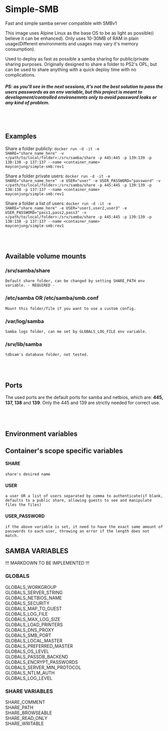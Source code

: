 # Simple-SMB
 Fast and simple samba server compatible with SMBv1

 This image uses Alpine Linux as the base OS to be as light as possible(i believe it can be enhanced). Only uses 10-30MB of RAM in plain usage(Different environments and usages may vary it's memory consumption).

 Used to deploy as fast as possible a samba sharing for public/private sharing purposes. Originally designed to share a folder to PS2's OPL, but can be used to share anything with a quick deploy time with no complications.

 <h5>PS: as you'll see in the next sessions, it's not the best solution to pass the users passwords as an env variable, but this project is meant to development/controlled environemnts only to avoid password leaks or any kind of problem.<h5>

<br><br>

## Examples
 Share a folder publicly: <code>docker run -d -it -e SHARE="share_name_here" -v </path/to/local/folder>:/srv/samba/share -p 445:445 -p 139:139 -p 138:138 -p 137:137 --name <container_name> mayconjung/simple-smb:rev1</code>

 Share a folder private users: <code>docker run -d -it -e SHARE="share_name_here" -e USER="user" -e USER_PASSWORD="password" -v </path/to/local/folder>:/srv/samba/share -p 445:445 -p 139:139 -p 138:138 -p 137:137 --name <container_name> mayconjung/simple-smb:rev1</code>

 Share a folder a list of users: <code>docker run -d -it -e SHARE="share_name_here" -e USER="user1,user2,user3" -e USER_PASSWORD="pass1,pass2,pass3" -v </path/to/local/folder>:/srv/samba/share -p 445:445 -p 139:139 -p 138:138 -p 137:137 --name <container_name> mayconjung/simple-smb:rev1</code>

<br><br>

## Available volume mounts
<h3>/srv/samba/share</h3>
<code>Default share folder, can be changed by setting SHARE_PATH env variable. - REQUIRED -</code>
<br>

<h3>/etc/samba OR /etc/samba/smb.conf</h3>
<code>Mount this folder/file if you want to use a custom config.</code>
<br>
<h3>/var/log/samba</h3>
<code>Samba logs folder, can me set by GLOBALS_LOG_FILE env variable.</code>
<br>
<h3>/srv/lib/samba</h3>
<code>tdbsam's database folder, not tested.</code>

<br><br>

## Ports
The used ports are the default ports for samba and netbios, which are: <strong>445, 137, 138</strong> and <strong>139</strong>. Only the 445 and 139 are strictly needed for correct use.

<br><br>

## Environment variables
<h2>Container's scope specific variables</h2>
<h4>SHARE</h4> 
<code>share's desired name</code>

<h4>USER</h4>
<code>a user OR a list of users separated by comma to authenticate(if blank, defaults to a public share, allowing guests to see and manipulate files the files)</code>

<h4>USER_PASSWORD</h4>
<code>if the above variable is set, it need to have the exact same amount of passwords to each user, throwing an error if the length does not match.</code>

<h2>SAMBA VARIABLES</h2>
!!! MARKDOWN TO BE IMPLEMENTED !!!
<h3>GLOBALS</h3>
GLOBALS_WORKGROUP<br>
GLOBALS_SERVER_STRING<br>
GLOBALS_NETBIOS_NAME<br>
GLOBALS_SECURITY<br>
GLOBALS_MAP_TO_GUEST<br>
GLOBALS_LOG_FILE<br>
GLOBALS_MAX_LOG_SIZE<br>
GLOBALS_LOAD_PRINTERS<br>
GLOBALS_DNS_PROXY<br>
GLOBALS_SMB_PORT<br>
GLOBALS_LOCAL_MASTER<br>
GLOBALS_PREFERRED_MASTER<br>
GLOBALS_OS_LEVEL<br>
GLOBALS_PASSDB_BACKEND<br>
GLOBALS_ENCRYPT_PASSWORDS<br>
GLOBALS_SERVER_MIN_PROTOCOL<br>
GLOBALS_NTLM_AUTH<br>
GLOBALS_LOG_LEVEL<br>

<h3>SHARE VARIABLES</h3>
SHARE_COMMENT<br>
SHARE_PATH<br>
SHARE_BROWSEABLE<br>
SHARE_READ_ONLY<br>
SHARE_WRITABLE<br>